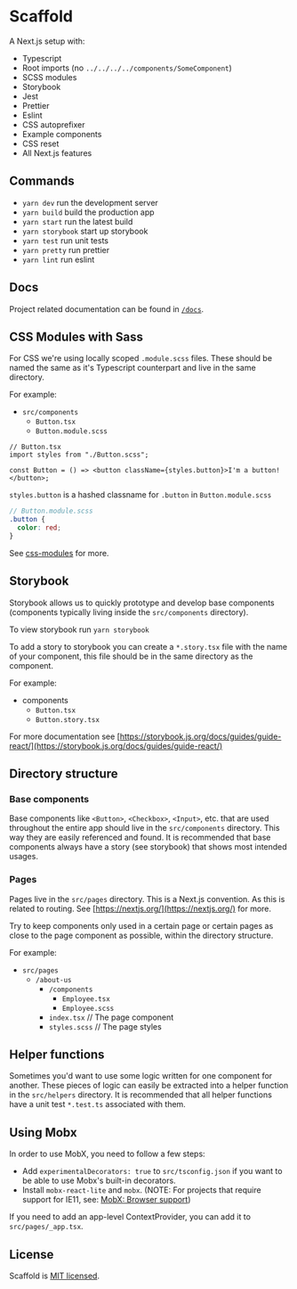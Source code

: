 # Scaffold

A Next.js setup with:

- Typescript
- Root imports (no `../../../../components/SomeComponent`)
- SCSS modules
- Storybook
- Jest
- Prettier
- Eslint
- CSS autoprefixer
- Example components
- CSS reset
- All Next.js features

## Commands

- `yarn dev` run the development server
- `yarn build` build the production app
- `yarn start` run the latest build
- `yarn storybook` start up storybook
- `yarn test` run unit tests
- `yarn pretty` run prettier
- `yarn lint` run eslint

## Docs

Project related documentation can be found in [`/docs`](./docs).

## CSS Modules with Sass

For CSS we're using locally scoped `.module.scss` files. These should be named the same as it's Typescript
counterpart and live in the same directory.

For example:

- `src/components`
  - `Button.tsx`
  - `Button.module.scss`

```tsx
// Button.tsx
import styles from "./Button.scss";

const Button = () => <button className={styles.button}>I'm a button!</button>;
```

`styles.button` is a hashed classname for `.button` in `Button.module.scss`

```scss
// Button.module.scss
.button {
  color: red;
}
```

See [css-modules](https://github.com/css-modules/css-modules) for more.

## Storybook

Storybook allows us to quickly prototype and develop base components (components typically living inside the
`src/components` directory).

To view storybook run `yarn storybook`

To add a story to storybook you can create a `*.story.tsx` file with the name of your component, this file
should be in the same directory as the component.

For example:

- components
  - `Button.tsx`
  - `Button.story.tsx`

For more documentation see
[https://storybook.js.org/docs/guides/guide-react/](https://storybook.js.org/docs/guides/guide-react/)

## Directory structure

### Base components

Base components like `<Button>`, `<Checkbox>`, `<Input>`, etc. that are used throughout the entire app should
live in the `src/components` directory. This way they are easily referenced and found. It is recommended that
base components always have a story (see storybook) that shows most intended usages.

### Pages

Pages live in the `src/pages` directory. This is a Next.js convention. As this is related to routing. See
[https://nextjs.org/](https://nextjs.org/) for more.

Try to keep components only used in a certain page or certain pages as close to the page component as
possible, within the directory structure.

For example:

- `src/pages`
  - `/about-us`
    - `/components`
      - `Employee.tsx`
      - `Employee.scss`
    - `index.tsx` // The page component
    - `styles.scss` // The page styles

## Helper functions

Sometimes you'd want to use some logic written for one component for another. These pieces of logic can easily
be extracted into a helper function in the `src/helpers` directory. It is recommended that all helper
functions have a unit test `*.test.ts` associated with them.

## Using Mobx

In order to use MobX, you need to follow a few steps:

- Add `experimentalDecorators: true` to `src/tsconfig.json` if you want to be able to use Mobx's built-in
  decorators.
- Install `mobx-react-lite` and `mobx`. (NOTE: For projects that require support for IE11, see:
  [MobX: Browser support](https://mobx.js.org/README.html#browser-support))

If you need to add an app-level ContextProvider, you can add it to `src/pages/_app.tsx`.

## License

Scaffold is [MIT licensed](./LICENSE.md).
